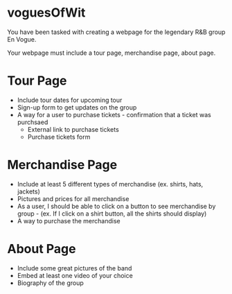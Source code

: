 # voguesOfWit
 
You have been tasked with creating a webpage for the legendary R&B group En Vogue. 

Your webpage must include a tour page, merchandise page, about page.

# Tour Page

* Include tour dates for upcoming tour
* Sign-up form to get updates on the group
* A way for a user to purchase tickets - confirmation that a ticket was purchsaed
  * External link to purchase tickets
  * Purchase tickets form 

# Merchandise Page

* Include at least 5 different types of merchandise (ex. shirts, hats, jackets)
* Pictures and prices for all merchandise
* As a user, I should be able to click on a button to see merchandise by group - (ex. If I click on a shirt button, all the shirts should display)
* A way to purchase the merchandise

# About Page

* Include some great pictures of the band
* Embed at least one video of your choice
* Biography of the group 
